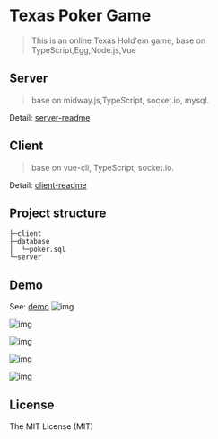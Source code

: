 Texas Poker Game
================
>  This is an online Texas Hold'em game, base on TypeScript,Egg,Node.js,Vue
## Server
> base on midway.js,TypeScript, socket.io, mysql.

Detail: [server-readme](https://github.com/wzdwc/TexasPokerGame/tree/master/server)
## Client
> base on vue-cli, TypeScript, socket.io.

Detail: [client-readme](https://github.com/wzdwc/TexasPokerGame/tree/master/client)
## Project structure
```
├─client
├─database
│  └─poker.sql
└─server
```
## Demo
See: [demo](http://www.jojgame.com)
![img](https://github.com/wzdwc/TexasPokerGame/blob/master/gif/qr.jpg)

![img](https://github.com/wzdwc/TexasPokerGame/blob/master/gif/demo1.gif)

![img](https://github.com/wzdwc/TexasPokerGame/blob/master/gif/demo2.gif)

![img](https://github.com/wzdwc/TexasPokerGame/blob/master/gif/demo3.gif)

![img](https://github.com/wzdwc/TexasPokerGame/blob/master/gif/demo4.gif)
## License
The MIT License (MIT)
